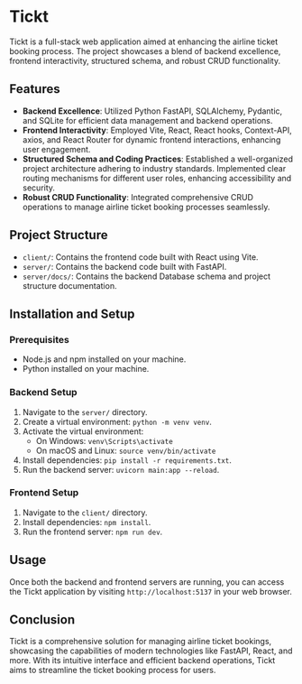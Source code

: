 # Tickt

Tickt is a full-stack web application aimed at enhancing the airline ticket booking process. The project showcases a blend of backend excellence, frontend interactivity, structured schema, and robust CRUD functionality.

## Features

- **Backend Excellence**: Utilized Python FastAPI, SQLAlchemy, Pydantic, and SQLite for efficient data management and backend operations.
- **Frontend Interactivity**: Employed Vite, React, React hooks, Context-API, axios, and React Router for dynamic frontend interactions, enhancing user engagement.
- **Structured Schema and Coding Practices**: Established a well-organized project architecture adhering to industry standards. Implemented clear routing mechanisms for different user roles, enhancing accessibility and security.
- **Robust CRUD Functionality**: Integrated comprehensive CRUD operations to manage airline ticket booking processes seamlessly.

## Project Structure

- `client/`: Contains the frontend code built with React using Vite.
- `server/`: Contains the backend code built with FastAPI.
- `server/docs/`: Contains the backend Database schema and project structure documentation.

## Installation and Setup

### Prerequisites

- Node.js and npm installed on your machine.
- Python installed on your machine.

### Backend Setup

1. Navigate to the `server/` directory.
2. Create a virtual environment: `python -m venv venv`.
3. Activate the virtual environment:
   - On Windows: `venv\Scripts\activate`
   - On macOS and Linux: `source venv/bin/activate`
4. Install dependencies: `pip install -r requirements.txt`.
5. Run the backend server: `uvicorn main:app --reload`.

### Frontend Setup

1. Navigate to the `client/` directory.
2. Install dependencies: `npm install`.
3. Run the frontend server: `npm run dev`.

## Usage

Once both the backend and frontend servers are running, you can access the Tickt application by visiting `http://localhost:5137` in your web browser.

## Conclusion

Tickt is a comprehensive solution for managing airline ticket bookings, showcasing the capabilities of modern technologies like FastAPI, React, and more. With its intuitive interface and efficient backend operations, Tickt aims to streamline the ticket booking process for users.
